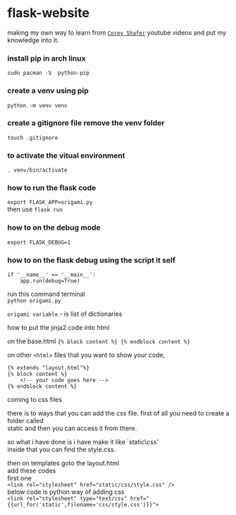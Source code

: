 # flask-website
making my own way to learn from [`Corey Shafer`](https://www.youtube.com/watch?v=MwZwr5Tvyxo&list=PL-osiE80TeTs4UjLw5MM6OjgkjFeUxCYH) youtube videos and put my knowledge into it.

### install pip in arch linux
`sudo pacman -S  python-pip`

### create a venv using pip
`python -m venv venv`

### create a gitignore file remove the venv folder
`touch .gitignore`

### to activate the vitual environment
`. venv/bin/activate`

### how to run the flask code
`export FLASK_APP=origami.py`<br>
then use `flask run`

### how to on the debug mode
`export FLASK_DEBUG=1`

### how to on the flask debug using the script it self
```
if '__name__' == '__main__':
    app.run(debug=True)
```
run this command terminal <br>
`python origami.py`

`origami variable` - is list of dictionaries

how to put the jinja2 code into html

on the base.html
`{% block content %} {% endblock content %}`

on other `<html>` files that you want to show your code,
```
{% extends "layout.html"%}
{% block content %}
    <!-- your code goes here -->
{% endblock content %}
```

coming to css files

there is to ways that you can add the css file. first of all you need to create a folder called<br> static and then you can access it from there.

so what i have done is i have make it like `static\css' <br>
inside that you can find the style.css. 

then on templates goto the layout.html <br> 
add these codes<br>
first one<br>
`<link rel="stylesheet" href="static/css/style.css" />`<br>
below code is python way of adding css<br>
`<link rel="stylesheet" type="text/css" href="{{url_for('static',filename='css/style.css')}}">`<br>
